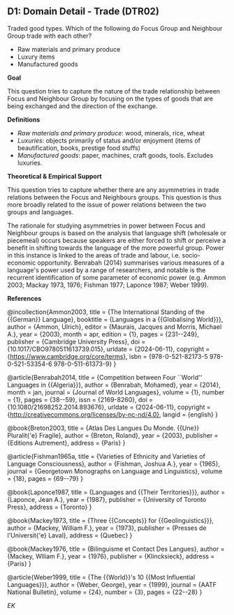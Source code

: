 
## D1: Domain Detail - Trade (DTR02)

Traded good types. Which of the following do Focus Group and Neighbour Group trade with each other?



- Raw materials and primary produce
- Luxury items
- Manufactured goods



**Goal**

This question tries to capture the nature of the trade relationship between Focus and Neighbour Group by focusing on the types of goods that are being exchanged and the direction of the exchange.



**Definitions**

- *Raw materials and primary produce*: wood, minerals, rice, wheat
- *Luxuries*: objects primarily of status and/or enjoyment (items of beautification, books, prestige food stuffs)
- *Manufactured goods*: paper, machines, craft goods, tools. Excludes luxuries.


**Theoretical & Empirical Support**


This question tries to capture whether there are any asymmetries in trade relations between the Focus and Neighbours groups. This question is thus more broadly related to the issue of power relations between the two groups and languages.

The rationale for studying asymmetries in power between Focus and Neighbour groups is based on the analysis that language shift (wholesale or piecemeal) occurs because speakers are either forced to shift or perceive a benefit in shifting towards the language of the more powerful group. Power in this instance is linked to the areas of trade and labour, i.e. socio-economic opportunity. Benrabah (2014) summarises various measures of a language's power used by a range of researchers, and notable is the recurrent identification of some parameter of economic power (e.g. Ammon 2003; Mackay 1973, 1976; Fishman 1977; Laponce 1987; Weber 1999).

**References**

@incollection{Ammon2003,
  title = {The International Standing of the {{German}} Language},
  booktitle = {Languages in a {{Globalising World}}},
  author = {Ammon, Ulrich},
  editor = {Maurais, Jacques and Morris, Michael A.},
  year = {2003},
  month = apr,
  edition = {1},
  pages = {231--249},
  publisher = {Cambridge University Press},
  doi = {10.1017/CBO9780511613739.015},
  urldate = {2024-06-11},
  copyright = {https://www.cambridge.org/core/terms},
  isbn = {978-0-521-82173-5 978-0-521-53354-6 978-0-511-61373-9}
}

@article{Benrabah2014,
  title = {Competition between Four ``World'' Languages in {{Algeria}}},
  author = {Benrabah, Mohamed},
  year = {2014},
  month = jan,
  journal = {Journal of World Languages},
  volume = {1},
  number = {1},
  pages = {38--59},
  issn = {2169-8260},
  doi = {10.1080/21698252.2014.893676},
  urldate = {2024-06-11},
  copyright = {http://creativecommons.org/licenses/by-nc-nd/4.0},
  langid = {english}
}

@book{Breton2003,
  title = {Atlas Des Langues Du Monde. {{Une}} Pluralit{\'e} Fragile},
  author = {Breton, Roland},
  year = {2003},
  publisher = {Editions Autrement},
  address = {Paris}
}

@article{Fishman1965a,
  title = {Varieties of Ethnicity and Varieties of Language Consciousness},
  author = {Fishman, Joshua A.},
  year = {1965},
  journal = {Georgetown Monographs on Language and Linguistics},
  volume = {18},
  pages = {69--79}
}

@book{Laponce1987,
  title = {Languages and {{Their Territories}}},
  author = {Laponce, Jean A.},
  year = {1987},
  publisher = {University of Toronto Press},
  address = {Toronto}
}

@book{Mackey1973,
  title = {Three {{Concepts}} for {{Geolinguistics}}},
  author = {Mackey, William F.},
  year = {1973},
  publisher = {Presses de l'Universit{\'e} Laval},
  address = {Quebec}
}

@book{Mackey1976,
  title = {Bilinguisme et Contact Des Langues},
  author = {Mackey, Wlliam F.},
  year = {1976},
  publisher = {Klincksieck},
  address = {Paris}
}

@article{Weber1999,
  title = {The {{World}}'s 10 {{Most Influential Languages}}},
  author = {Weber, George},
  year = {1999},
  journal = {AATF National Bulletin},
  volume = {24},
  number = {3},
  pages = {22--28}
}


*EK*

